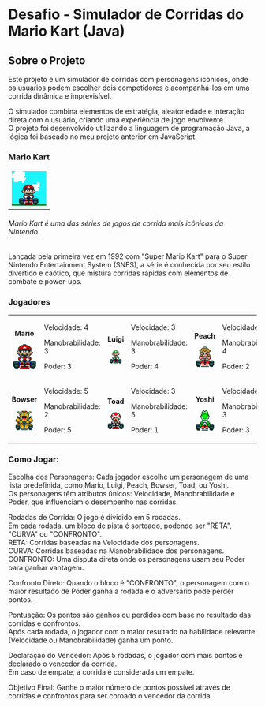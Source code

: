 <h1> Desafio - Simulador de Corridas do Mario Kart (Java)</h1>
<h2>Sobre o Projeto</h2>
Este projeto é um simulador de corridas com personagens icônicos, onde os usuários podem escolher dois competidores e acompanhá-los em uma corrida dinâmica e imprevisível. 

O simulador combina elementos de estratégia, aleatoriedade e interação direta com o usuário, criando uma experiência de jogo envolvente.  
O projeto foi desenvolvido utilizando a linguagem de programação Java, a lógica foi baseado no meu projeto anterior em JavaScript.


<h3>Mario Kart</h3>
<table>
<td>
<img src="./images/All.gif" alt="Mario" width="70">
</td>
</table>
<h6>Mario Kart é uma das séries de jogos de corrida mais icônicas da Nintendo.</h6>

Lançada pela primeira vez em 1992 com "Super Mario Kart" para o Super Nintendo Entertainment System (SNES), a série é conhecida por seu estilo divertido e caótico, que mistura corridas rápidas com elementos de combate e power-ups.</h6>



<h3>Jogadores</h3>
<table>
<tr>
    <td align="center">
        <p><b>Mario</b></p>
        <img src="./images/Mario.gif" alt="Mario" width="70">
    </td>
    <td>
        <p>Velocidade: 4</p>
        <p>Manobrabilidade: 3</p>
        <p>Poder: 3</p>
    </td>
    <td align="center">
        <p><b>Luigi</b></p>
        <img src="./images/Luigi.gif" alt="Luigi" width="100">
    </td>
    <td>
        <p>Velocidade: 3</p>
        <p>Manobrabilidade: 3</p>
        <p>Poder: 4</p>
    </td>
    <td align="center">
        <p><b>Peach</b></p>
        <img src="./images/Peach.gif" alt="Peach" width="70">
    </td>
    <td>
        <p>Velocidade: 4</p>
        <p>Manobrabilidade: 4</p>
        <p>Poder: 2</p>
    </td>

<tr>
    <td align="center">
        <p><b>Bowser</b></p>
        <img src="./images/Bowser.gif" alt="Bowser" width="100">
    </td>
    <td>
        <p>Velocidade: 5</p>
        <p>Manobrabilidade: 2</p>
        <p>Poder: 5</p>
    </td>
    <td align="center">
        <p><b>Toad</b></p>
        <img src="./images/Toad.gif" alt="Toad" width="70">
    </td>
    <td>
        <p>Velocidade: 3</p>
        <p>Manobrabilidade: 5</p>
        <p>Poder: 1</p>
    </td>
    <td align="center">
        <p><b>Yoshi</b></p>
        <img src="./images/Yoshi.gif" alt="Yoshi" width="70">
    </td>
    <td>
        <p>Velocidade: 3</p>
        <p>Manobrabilidade: 3</p>
        <p>Poder: 3</p>
    </td>
</tr>
</table>
<h3><p><b>Como Jogar:</b></p></h3>

Escolha dos Personagens:
Cada jogador escolhe um personagem de uma lista predefinida, como Mario, Luigi, Peach, Bowser, Toad, ou Yoshi.  
Os personagens têm atributos únicos: Velocidade, Manobrabilidade e Poder, que influenciam o desempenho nas corridas.

Rodadas de Corrida:
O jogo é dividido em 5 rodadas.  
Em cada rodada, um bloco de pista é sorteado, podendo ser "RETA", "CURVA" ou "CONFRONTO".  
RETA: Corridas baseadas na Velocidade dos personagens.  
CURVA: Corridas baseadas na Manobrabilidade dos personagens.  
CONFRONTO: Uma disputa direta onde os personagens usam seu Poder para ganhar vantagem.

Confronto Direto:
Quando o bloco é "CONFRONTO", o personagem com o maior resultado de Poder ganha a rodada e o adversário pode perder pontos.

Pontuação:
Os pontos são ganhos ou perdidos com base no resultado das corridas e confrontos.  
Após cada rodada, o jogador com o maior resultado na habilidade relevante (Velocidade ou Manobrabilidade) ganha um ponto.

Declaração do Vencedor:
Após 5 rodadas, o jogador com mais pontos é declarado o vencedor da corrida.  
Em caso de empate, a corrida é considerada um empate.

Objetivo Final:
Ganhe o maior número de pontos possível através de corridas e confrontos para ser coroado o vencedor da corrida.</p>